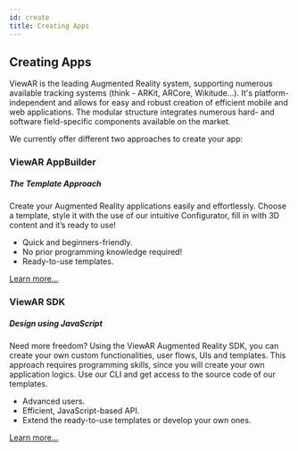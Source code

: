 ```yaml
---
id: create
title: Creating Apps
---
```


## Creating Apps

ViewAR is the leading Augmented Reality system, supporting numerous available tracking systems (think - ARKit, ARCore, Wikitude...).  It's platform-independent and allows for easy and robust creation of efficient mobile and web applications. The modular structure integrates numerous hard- and software field-specific components available on the market.

We currently offer different two approaches to create your app:

### ViewAR AppBuilder
##### The Template Approach

Create your Augmented Reality applications easily and effortlessly. Choose a template, style it with the use of our intuitive Configurator, fill in with 3D content and it’s ready to use!

* Quick and beginners-friendly.
* No prior programming knowledge required!
* Ready-to-use templates.

[Learn more...](00--app-builder/app-builder--overview.md)

### ViewAR SDK
##### Design using JavaScript

Need more freedom? Using the ViewAR Augmented Reality SDK, you can create your own custom functionalities, user flows, UIs and templates. This approach requires programming skills, since you will create your own application logics. Use our CLI and get access to the source code of our templates.

* Advanced users.
* Efficient, JavaScript-based API.
* Extend the ready-to-use templates or develop your own ones.

[Learn more...](00--sdk/sdk--overview.md)
